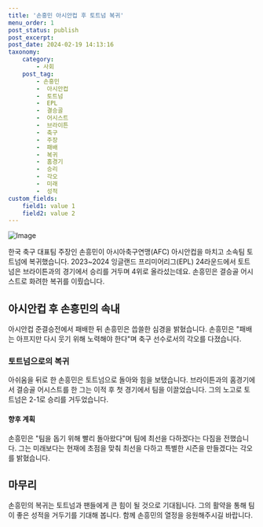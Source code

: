 ```yaml
---
title: '손흥민 아시안컵 후 토트넘 복귀'
menu_order: 1
post_status: publish
post_excerpt: 
post_date: 2024-02-19 14:13:16
taxonomy:
    category:
        - 사회
    post_tag:
        - 손흥민
        -  아시안컵
        -  토트넘
        -  EPL
        -  결승골
        -  어시스트
        -  브라이튼
        -  축구
        -  주장
        -  패배
        -  복귀
        -  홈경기
        -  승리
        -  각오
        -  미래
        -  성적
custom_fields:
    field1: value 1
    field2: value 2
---
```


![Image](https://imgnews.pstatic.net/image/008/2024/02/13/0004997762_001_20240213093901008.jpg?type=w647)

한국 축구 대표팀 주장인 손흥민이 아시아축구연맹(AFC) 아시안컵을 마치고 소속팀 토트넘에 복귀했습니다. 2023~2024 잉글랜드 프리미어리그(EPL) 24라운드에서 토트넘은 브라이튼과의 경기에서 승리를 거두며 4위로 올라섰는데요. 손흥민은 결승골 어시스트로 화려한 복귀를 이뤘습니다.
## 아시안컵 후 손흥민의 속내
아시안컵 준결승전에서 패배한 뒤 손흥민은 씁쓸한 심경을 밝혔습니다. 손흥민은 "패배는 아프지만 다시 웃기 위해 노력해야 한다"며 축구 선수로서의 각오를 다졌습니다.
### 토트넘으로의 복귀
아쉬움을 뒤로 한 손흥민은 토트넘으로 돌아와 힘을 보탰습니다. 브라이튼과의 홈경기에서 결승골 어시스트를 한 그는 이적 후 첫 경기에서 팀을 이끌었습니다. 그의 노고로 토트넘은 2-1로 승리를 거두었습니다.
#### 향후 계획
손흥민은 "팀을 돕기 위해 빨리 돌아왔다"며 팀에 최선을 다하겠다는 다짐을 전했습니다. 그는 미래보다는 현재에 초점을 맞춰 최선을 다하고 특별한 시즌을 만들겠다는 각오를 밝혔습니다.
## 마무리
손흥민의 복귀는 토트넘과 팬들에게 큰 힘이 될 것으로 기대됩니다. 그의 활약을 통해 팀이 좋은 성적을 거두기를 기대해 봅니다. 함께 손흥민의 열정을 응원해주시길 바랍니다.
